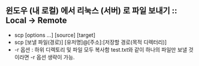 ## 윈도우 (내 로컬) 에서 리눅스 (서버) 로 파일 보내기 :: Local -> Remote

* scp [options ...] [source] [target]
* scp [보낼 파일(경로)] [유저명]@[주소]:[저장할 경로(목적 디렉터리)]
* -r 옵션 :  하위 디렉토리 및 파일 모두 복사함
    test.txt와 같이 하나의 파일만 보낼 것이라면 -r 옵션 생략이 가능.
